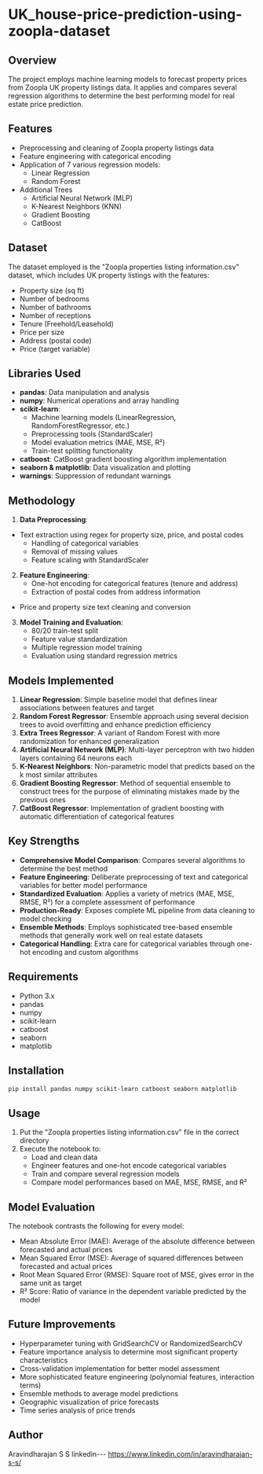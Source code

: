 # UK_house-price-prediction-using-zoopla-dataset

## Overview
The project employs machine learning models to forecast property prices from Zoopla UK property listings data. It applies and compares several regression algorithms to determine the best performing model for real estate price prediction.

## Features
- Preprocessing and cleaning of Zoopla property listings data
- Feature engineering with categorical encoding
- Application of 7 various regression models:
  - Linear Regression
  - Random Forest
- Additional Trees
  - Artificial Neural Network (MLP)
  - K-Nearest Neighbors (KNN)
  - Gradient Boosting
  - CatBoost

## Dataset
The dataset employed is the "Zoopla properties listing information.csv" dataset, which includes UK property listings with the features:
- Property size (sq ft)
- Number of bedrooms
- Number of bathrooms
- Number of receptions
- Tenure (Freehold/Leasehold)
- Price per size
- Address (postal code)
- Price (target variable)

## Libraries Used
- **pandas**: Data manipulation and analysis
- **numpy**: Numerical operations and array handling
- **scikit-learn**:
  - Machine learning models (LinearRegression, RandomForestRegressor, etc.)
  - Preprocessing tools (StandardScaler)
  - Model evaluation metrics (MAE, MSE, R²)
  - Train-test splitting functionality
- **catboost**: CatBoost gradient boosting algorithm implementation
- **seaborn & matplotlib**: Data visualization and plotting
- **warnings**: Suppression of redundant warnings

## Methodology
1. **Data Preprocessing**:
- Text extraction using regex for property size, price, and postal codes
   - Handling of categorical variables
   - Removal of missing values
   - Feature scaling with StandardScaler

2. **Feature Engineering**:
   - One-hot encoding for categorical features (tenure and address)
   - Extraction of postal codes from address information
- Price and property size text cleaning and conversion

3. **Model Training and Evaluation**:
   - 80/20 train-test split
   - Feature value standardization
   - Multiple regression model training
   - Evaluation using standard regression metrics

## Models Implemented
1. **Linear Regression**: Simple baseline model that defines linear associations between features and target
2. **Random Forest Regressor**: Ensemble approach using several decision trees to avoid overfitting and enhance prediction efficiency
3. **Extra Trees Regressor**: A variant of Random Forest with more randomization for enhanced generalization
4. **Artificial Neural Network (MLP)**: Multi-layer perceptron with two hidden layers containing 64 neurons each
5. **K-Nearest Neighbors**: Non-parametric model that predicts based on the k most similar attributes
6. **Gradient Boosting Regressor**: Method of sequential ensemble to construct trees for the purpose of eliminating mistakes made by the previous ones
7. **CatBoost Regressor**: Implementation of gradient boosting with automatic differentiation of categorical features

## Key Strengths
- **Comprehensive Model Comparison**: Compares several algorithms to determine the best method
- **Feature Engineering**: Deliberate preprocessing of text and categorical variables for better model performance
- **Standardized Evaluation**: Applies a variety of metrics (MAE, MSE, RMSE, R²) for a complete assessment of performance
- **Production-Ready**: Exposes complete ML pipeline from data cleaning to model checking
- **Ensemble Methods**: Employs sophisticated tree-based ensemble methods that generally work well on real estate datasets
- **Categorical Handling**: Extra care for categorical variables through one-hot encoding and custom algorithms

## Requirements
- Python 3.x
- pandas
- numpy
- scikit-learn
- catboost
- seaborn
- matplotlib

## Installation
```bash
pip install pandas numpy scikit-learn catboost seaborn matplotlib
```

## Usage
1. Put the "Zoopla properties listing information.csv" file in the correct directory
2. Execute the notebook to:
   - Load and clean data
   - Engineer features and one-hot encode categorical variables
   - Train and compare several regression models
   - Compare model performances based on MAE, MSE, RMSE, and R²

## Model Evaluation
The notebook contrasts the following for every model:
- Mean Absolute Error (MAE): Average of the absolute difference between forecasted and actual prices
- Mean Squared Error (MSE): Average of squared differences between forecasted and actual prices
- Root Mean Squared Error (RMSE): Square root of MSE, gives error in the same unit as target
- R² Score: Ratio of variance in the dependent variable predicted by the model

## Future Improvements
- Hyperparameter tuning with GridSearchCV or RandomizedSearchCV
- Feature importance analysis to determine most significant property characteristics
- Cross-validation implementation for better model assessment
- More sophisticated feature engineering (polynomial features, interaction terms)
- Ensemble methods to average model predictions
- Geographic visualization of price forecasts
- Time series analysis of price trends


## Author
Aravindharajan S S 
linkedin--- https://www.linkedin.com/in/aravindharajan-s-s/
